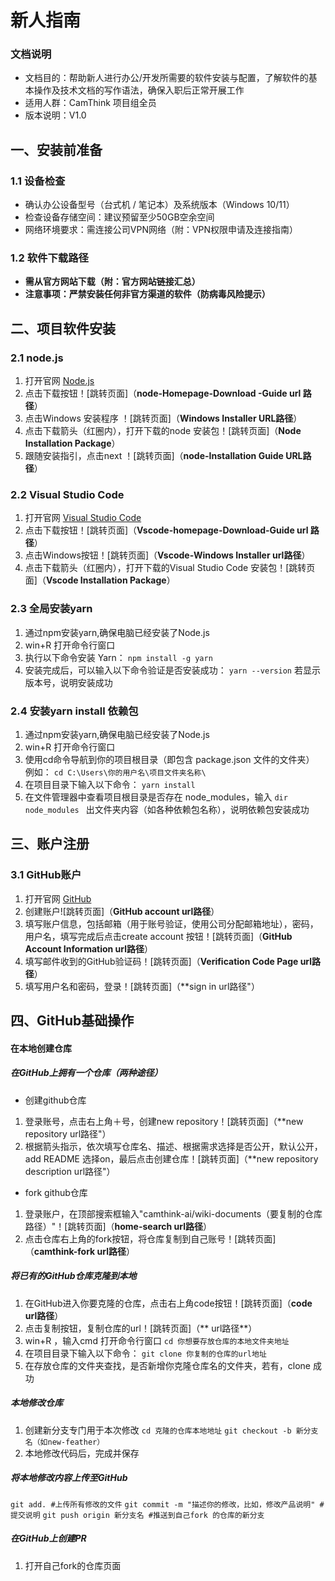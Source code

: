 # 新人指南
### 文档说明
* 文档目的：帮助新人进行办公/开发所需要的软件安装与配置，了解软件的基本操作及技术文档的写作语法，确保入职后正常开展工作
* 适用人群：CamThink 项目组全员
* 版本说明：V1.0
## 一、安装前准备
### 1.1 设备检查
* 确认办公设备型号（台式机 / 笔记本）及系统版本（Windows 10/11）
* 检查设备存储空间：建议预留至少50GB空余空间
* 网络环境要求：需连接公司VPN网络（附：VPN权限申请及连接指南）
### 1.2 软件下载路径
* **需从官方网站下载（附：官方网站链接汇总）**
* **注意事项：严禁安装任何非官方渠道的软件（防病毒风险提示）**
## 二、项目软件安装
### 2.1 node.js
1. 打开官网 [Node.js](https://nodejs.org/zh-cn/ "访问官网")
2. 点击下载按钮！[跳转页面]（**node-Homepage-Download -Guide url 路径**）
3. 点击Windows 安装程序 ！[跳转页面]（**Windows Installer URL路径**）
4. 点击下载箭头（红圈内），打开下载的node 安装包！[跳转页面]（**Node Installation Package**）
5. 跟随安装指引，点击next ！[跳转页面]（**node-Installation Guide URL路径**）
### 2.2 Visual Studio Code
1. 打开官网 [Visual Studio Code](https://code.visualstudio.com/ "访问官网")
2. 点击下载按钮！[跳转页面]（**Vscode-homepage-Download-Guide url 路径**）
3. 点击Windows按钮！[跳转页面]（**Vscode-Windows Installer url路径**）
4. 点击下载箭头（红圈内），打开下载的Visual Studio Code 安装包！[跳转页面]（**Vscode Installation Package**）
### 2.3 全局安装yarn
1. 通过npm安装yarn,确保电脑已经安装了Node.js
2. win+R 打开命令行窗口
3. 执行以下命令安装 Yarn：
```npm install -g yarn```
4. 安装完成后，可以输入以下命令验证是否安装成功：
```yarn --version```
若显示版本号，说明安装成功
### 2.4 安装yarn install 依赖包
1. 通过npm安装yarn,确保电脑已经安装了Node.js
2. win+R 打开命令行窗口
3. 使用cd命令导航到你的项目根目录（即包含 package.json 文件的文件夹）
例如：
```cd C:\Users\你的用户名\项目文件夹名称\```
4. 在项目目录下输入以下命令：
```yarn install```
5. 在文件管理器中查看项目根目录是否存在 node_modules，输入
```dir node_modules ```
出文件夹内容（如各种依赖包名称），说明依赖包安装成功
## 三、账户注册
### 3.1 GitHub账户
1. 打开官网 [GitHub](https://github.com/ "访问官网")
2. 创建账户![跳转页面]（**GitHub account url路径**）
3. 填写账户信息，包括邮箱（用于账号验证，使用公司分配邮箱地址），密码，用户名，填写完成后点击create account 按钮！[跳转页面]（**GitHub Account Information url路径**）
4. 填写邮件收到的GitHub验证码！[跳转页面]（**Verification Code Page url路径**）
5. 填写用户名和密码，登录！[跳转页面]（**sign in url路径"）
## 四、GitHub基础操作
#### 在本地创建仓库
##### 在GitHub上拥有一个仓库（两种途径）
* 创建github仓库
1. 登录账号，点击右上角＋号，创建new repository！[跳转页面]（**new repository url路径"）
2. 根据箭头指示，依次填写仓库名、描述、根据需求选择是否公开，默认公开，add README 选择on，最后点击创建仓库！[跳转页面]（**new repository description url路径"）
* fork github仓库
1. 登录账户，在顶部搜索框输入"camthink-ai/wiki-documents（要复制的仓库路径）"！[跳转页面]（**home-search url路径**）
2. 点击仓库右上角的fork按钮，将仓库复制到自己账号！[跳转页面]（**camthink-fork url路径**）
##### 将已有的GitHub仓库克隆到本地
1. 在GitHub进入你要克隆的仓库，点击右上角code按钮！[跳转页面]（**code url路径**）
2. 点击复制按钮，复制仓库的url！[跳转页面]（** url路径**）
3. win+R ，输入cmd 打开命令行窗口 ```cd 你想要存放仓库的本地文件夹地址```
4. 在项目目录下输入以下命令：
```git clone 你复制的仓库的url地址```
5. 在存放仓库的文件夹查找，是否新增你克隆仓库名的文件夹，若有，clone 成功
##### 本地修改仓库
1. 创建新分支专门用于本次修改
```cd 克隆的仓库本地地址```
```git checkout -b 新分支名（如new-feather）```
2. 本地修改代码后，完成并保存
##### 将本地修改内容上传至GitHub
```git add. #上传所有修改的文件```
```git commit -m "描述你的修改，比如，修改产品说明" #提交说明```
```git push origin 新分支名 #推送到自己fork 的仓库的新分支```
##### 在GitHub上创建PR
1. 打开自己fork的仓库页面

